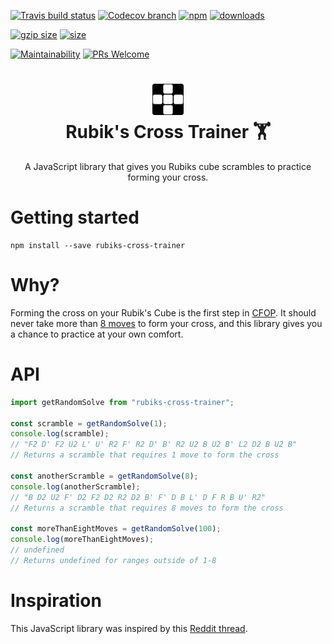 [![Travis build status][travis-badge]][travis-build]
[![Codecov branch][codecov-badge]][codecov]
[![npm][npm-badge]][npm-version]
[![downloads][downloads-badge]][npmcharts]

[![gzip size][gzip-badge]][unpkg]
[![size][size-badge]][unpkg]

[![Maintainability][code-climate-badge]][code-climate]
[![PRs Welcome][pull-request-badge]](http://makeapullrequest.com)

<h1 align="center">
  <img src="https://raw.githubusercontent.com/newyork-anthonyng/rubiks-cross-trainer/master/OTHER/logo.png" alt="Logo" width="50" />
  <br>
  Rubik's Cross Trainer 🏋️
  <br>
</h1>
<p align="center">A JavaScript library that gives you Rubiks cube scrambles to practice forming your cross.</p>

# Getting started
```shell
npm install --save rubiks-cross-trainer
```

# Why?
Forming the cross on your Rubik's Cube is the first step in [CFOP](https://ruwix.com/the-rubiks-cube/advanced-cfop-fridrich/). It should never take more than [8 moves](https://ruwix.com/the-rubiks-cube/advanced-cfop-fridrich/white-cross/) to form your cross, and this library gives you a chance to practice at your own comfort.

# API
``` js
import getRandomSolve from "rubiks-cross-trainer";

const scramble = getRandomSolve(1);
console.log(scramble);
// "F2 D' F2 U2 L' U' R2 F' R2 D' B' R2 U2 B U2 B' L2 D2 B U2 B"
// Returns a scramble that requires 1 move to form the cross

const anotherScramble = getRandomSolve(8);
console.log(anotherScramble);
// "B D2 U2 F' D2 F2 D2 R2 D2 B' F' D B L' D F R B U' R2"
// Returns a scramble that requires 8 moves to form the cross

const moreThanEightMoves = getRandomSolve(100);
console.log(moreThanEightMoves);
// undefined
// Returns undefined for ranges outside of 1-8
```

# Inspiration
This JavaScript library was inspired by this [Reddit thread](https://www.reddit.com/r/Cubers/comments/30ld5k/cfop_a_tool_ive_made_for_beginners_to_perfect/).

[codecov]: https://codecov.io/gh/newyork-anthonyng/rubiks-cross-trainer/branch/master
[codecov-badge]: https://img.shields.io/codecov/c/github/newyork-anthonyng/rubiks-cross-trainer/master.svg
[code-climate]: https://codeclimate.com/github/newyork-anthonyng/rubiks-cross-trainer/maintainability
[code-climate-badge]: https://api.codeclimate.com/v1/badges/3cfb50c8fd78d593ddba/maintainability
[downloads-badge]: https://img.shields.io/npm/dm/rubiks-cross-trainer.svg?style=flat-square
[npmcharts]: https://npmcharts.com/compare/rubiks-cross-trainer
[pull-request-badge]: https://img.shields.io/badge/PRs-welcome-brightgreen.svg?style=flat-square
[npm-version]:https://www.npmjs.com/package/rubiks-cross-trainer
[npm-badge]: https://img.shields.io/npm/v/rubiks-cross-trainer.svg?style=flat-square
[travis-badge]:https://travis-ci.org/newyork-anthonyng/rubiks-cross-trainer.svg?branch=master
[travis-build]: https://travis-ci.org/newyork-anthonyng/rubiks-cross-trainer
[gzip-badge]: http://img.badgesize.io/https://unpkg.com/rubiks-cross-trainer?compression=gzip&label=gzip%20size&style=flat-square
[size-badge]: http://img.badgesize.io/https://unpkg.com/rubiks-cross-trainer?label=size&style=flat-square
[unpkg]: https://unpkg.com/rubiks-cross-trainer
